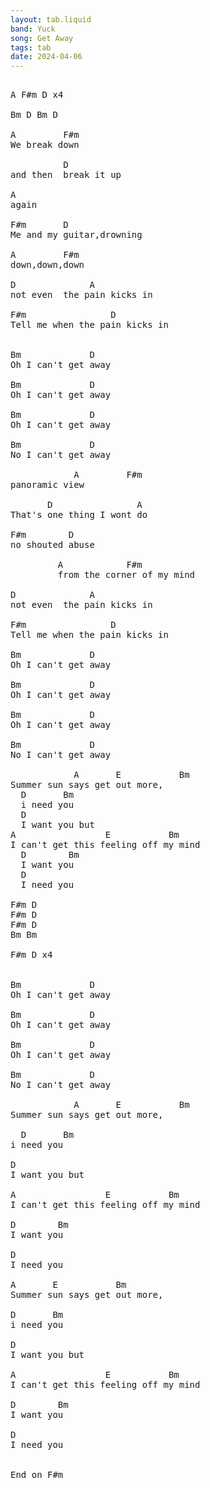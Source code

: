 ```yaml
---
layout: tab.liquid
band: Yuck
song: Get Away
tags: tab
date: 2024-04-06
---
```



<pre>

<span>A</span> <span>F#m</span> <span>D</span> x4

<span>Bm</span> <span>D</span> <span>Bm</span> <span>D</span>

A         <span>F#m</span>
We break down          

          D
and then  break it up 

A
again

<span>F#m</span>       D
Me and my guitar,drowning

A         <span>F#m</span>
down,down,down

D              A
not even  the pain kicks in

<span>F#m</span>                D
Tell me when the pain kicks in 


<span>Bm</span>             D
Oh I can't get away

<span>Bm</span>             D
Oh I can't get away

<span>Bm</span>             D
Oh I can't get away

<span>Bm</span>             D
No I can't get away

            A         <span>F#m</span>
panoramic view

       D                A
That's one thing I wont do

<span>F#m</span>        D
no shouted abuse

         A            <span>F#m</span>
         from the corner of my mind

D              A
not even  the pain kicks in

<span>F#m</span>                D
Tell me when the pain kicks in 

<span>Bm</span>             D
Oh I can't get away

<span>Bm</span>             D
Oh I can't get away

<span>Bm</span>             D
Oh I can't get away

<span>Bm</span>             D
No I can't get away

            A       E           <span>Bm</span>
Summer sun says get out more,
  D       <span>Bm</span>
  i need you
  D
  I want you but
A                 E           <span>Bm</span>
I can't get this feeling off my mind
  D        <span>Bm</span>
  I want you
  D
  I need you 

<span>F#m</span> D
<span>F#m</span> D
<span>F#m</span> D
<span>Bm</span> <span>Bm</span>

<span>F#m</span> D x4


<span>Bm</span>             D
Oh I can't get away

<span>Bm</span>             D
Oh I can't get away

<span>Bm</span>             D
Oh I can't get away

<span>Bm</span>             D
No I can't get away

            A       E           <span>Bm</span>
Summer sun says get out more,

  D       <span>Bm</span>
i need you

D
I want you but

A                 E           <span>Bm</span>
I can't get this feeling off my mind

D        <span>Bm</span>
I want you

D
I need you 

A       E           <span>Bm</span>
Summer sun says get out more,

D       <span>Bm</span>
i need you

D
I want you but

A                 E           <span>Bm</span>
I can't get this feeling off my mind

D        <span>Bm</span>
I want you

D
I need you 


End on <span>F#m</span>






</pre>
